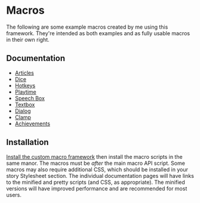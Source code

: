 # Macros

The following are some example macros created by me using this framework. They're intended as both examples and as fully usable macros in their own right.

## Documentation

- [Articles](/examples/articles.md)
- [Dice](/examples/dice.md)
- [Hotkeys](/examples/hotkeys.md)
- [Playtime](/examples/playtime.md)
- [Speech Box](/examples/speechbox.md)
- [Textbox](/examples/textbox.md)
- [Dialog](/examples/dialog.md)
- [Clamp](/examples/clamp.md)
- [Achievements](/examples/achievements.md)

## Installation

[Install the custom macro framework](/installation-guide.md) then install the macro scripts in the same manor. The macros must be *after* the main macro API script. Some macros may also require additional CSS, which should be installed in your story Stylesheet section. The individual documentation pages will have links to the minified and pretty scripts (and CSS, as appropriate). The minified versions will have improved performance and are recommended for most users.